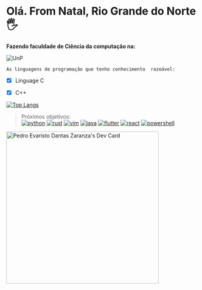 # Olá. From Natal, Rio Grande do Norte 🖐️

**Fazendo faculdade de Ciência da computação na:**
 
![UnP](https://loja.unponline.com.br/media/logo/stores/19/UNP.png)


``
 As linguagens de programação que tenho conhecimento 
 razoável: 
 ``
- [x] Linguage C 
- [x] C++



[![Top Langs](https://github-readme-stats.vercel.app/api/top-langs/?username=pedroevaristo&layout=compact)](https://github.com/anuraghazra/github-readme-stats)

> Próximos objetivos:			
[![python](https://img.shields.io/badge/Python-14354C?style=for-the-badge&logo=python&logoColor=white)]()
[![rust](https://img.shields.io/badge/Rust-000000?style=for-the-badge&logo=rust&logoColor=white)]()
[![vim](https://img.shields.io/badge/VIM-%2311AB00.svg?&style=for-the-badge&logo=vim&logoColor=white)]()
[![java](https://img.shields.io/badge/Java-ED8B00?style=for-the-badge&logo=java&logoColor=white)]()
[![flutter](https://img.shields.io/badge/Flutter-02569B?style=for-the-badge&logo=flutter&logoColor=white)]()
[![react](https://img.shields.io/badge/React-20232A?style=for-the-badge&logo=react&logoColor=61DAFB)]()
[![powershell](https://img.shields.io/badge/Powershell-2CA5E0?style=for-the-badge&logo=powershell&logoColor=white)]()



<a href="https://app.daily.dev/Barao"><img src="https://api.daily.dev/devcards/2d5b7d651e334ebaaf42908fec442901.png?r=csq" width="400" alt="Pedro Evaristo Dantas Zaranza's Dev Card"/></a>
